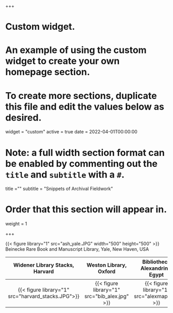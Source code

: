 +++
# Custom widget.
# An example of using the custom widget to create your own homepage section.
# To create more sections, duplicate this file and edit the values below as desired.
widget = "custom"
active = true
date = 2022-04-01T00:00:00

# Note: a full width section format can be enabled by commenting out the `title` and `subtitle` with a `#`.
title =""
subtitle = "Snippets of Archival Fieldwork"

# Order that this section will appear in.
weight = 1


+++

{{< figure library="1" src="ash_yale.JPG" width="500" height="500" >}}
Beinecke Rare Book and Manuscript Library, Yale, New Haven, USA


Widener Library Stacks, Harvard |Weston Library, Oxford  |  Bibliotheca Alexandrina, Egypt
:-------------------------:|:-------------------------:|:-------------------------:
{{< figure library="1" src="harvard_stacks.JPG">}}| {{< figure library="1" src="bib_alex.jpg" >}}   |  {{< figure library="1" src="alexmap.jpg" >}}
